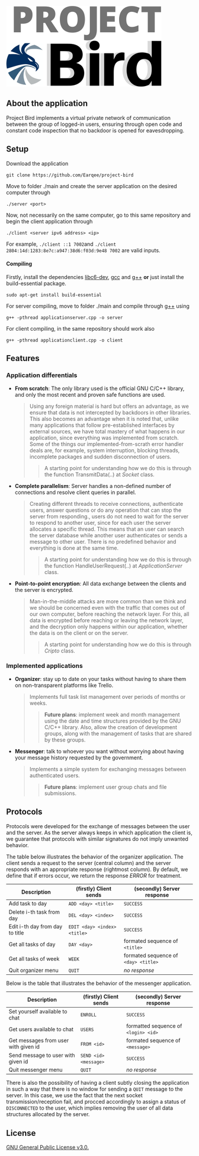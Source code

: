 ![Test Image 6](images/logo.jpg)

## About the application

Project Bird implements a virtual private network of communication between the group of logged-in users, ensuring through open code and constant code inspection that no backdoor is opened for eavesdropping.

## Setup

Download the application

    git clone https://github.com/Earqee/project-bird

Move to folder ./main and create the server application on the desired computer through

    ./server <port>

Now, not necessarily on the same computer, go to this same repository and begin the client application through

    ./client <server ipv6 address> <ip>

For example, `./client ::1 7002`and `./client 2804:14d:1283:8e7c:a947:38d6:f03d:9e48 7002` are valid inputs.

#### Compiling

Firstly, install the dependencies [libc6-dev](https://packages.debian.org/search?keywords=libc6-dev), [gcc](https://packages.debian.org/search?keywords=gcc) and [g++](https://packages.debian.org/search?keywords=g%2B%2B) **or** just install the build-essential package.

    sudo apt-get install build-essential 

For server compiling, move to folder ./main and compile through [g++](https://packages.debian.org/search?keywords=g%2B%2B) using

    g++ -pthread applicationserver.cpp -o server

For client compiling, in the same repository should work also

    g++ -pthread applicationclient.cpp -o client
    
    
## Features

### Application differentials

- **From scratch**: The only library used is the official GNU C/C++ library, and only the most recent and proven safe functions are used. 
    > Using any foreign material is hard but offers an advantage, as we ensure that data is not intercepted by backdoors in other libraries. This also becomes an advantage when it is noted that, unlike many applications that follow pre-established interfaces by external sources, we have total mastery of what happens in our application, since everything was implemented from scratch. Some of the things our implemented-from-scrath error handler deals are, for example, system interruption, blocking threads, incomplete packages and sudden disconnection of users.
    >> A starting point for understanding how we do this is through the function TransmitData(..) at *Socket* class.
    
- **Complete parallelism**: Server handles a non-defined number of connections and resolve client queries in parallel.
    > Creating different threads to receive connections, authenticate users, answer questions or do any operation that can stop the server from responding., users do not need to wait for the server to respond to another user, since for each user the server allocates a specific thread. This means that an user can search the server database while another user authenticates or sends a message to other user. There is no predefined behavior and everything is done at the same time.
    >> A starting point for understanding how we do this is through the function HandleUserRequest(..) at *ApplicationServer* class.

- **Point-to-point encryption**: All data exchange between the clients and the server is encrypted.
    > Man-in-the-middle attacks are more common than we think and we should be concerned even with the traffic that comes out of our own computer, before reaching the network layer. For this, all data is encrypted before reaching or leaving the network layer, and the decryption only happens within our application, whether the data is on the client or on the server.
    >> A starting point for understanding how we do this is through *Cripto* class.

### Implemented applications

- **Organizer**: stay up to date on your tasks without having to share them on non-transparent platforms like Trello.
    > Implements full task list management over periods of months or weeks. 
    >> **Future plans**: implement week and month management using the date and time structures provided by the GNU C/C++ library. Also, allow the creation of development groups, along with the management of tasks that are shared by these groups.
    
- **Messenger**: talk to whoever you want without worrying about having your message history requested by the government.
    > Implements a simple system for exchanging messages between authenticated users.
    >> **Future plans**: implement user group chats and file submissions.

## Protocols

Protocols were developed for the exchange of messages between the user and the server. As the server always keeps in which application the client is, we guarantee that protocols with similar signatures do not imply unwanted behavior.

The table below illustrates the behavior of the organizer application. The client sends a request to the server (central column) and the server responds with an appropriate response (rightmost column). By default, we define that if errors occur, we return the response *ERROR* for treatment.

| Description | (firstly) Client sends | (secondly) Server response |
| --- | --- | --- | 
| Add task to day | `ADD <day> <title>` | `SUCCESS` | 
| Delete i-th task from day | `DEL <day> <index>` | `SUCCESS` | 
| Edit i-th day from day to title | `EDIT <day> <index> <title>` | `SUCCESS` | 
| Get all tasks of day | `DAY <day>` | formated sequence of `<title>` | 
| Get all tasks of week | `WEEK` | formated sequence of `<day> <title>` | 
| Quit organizer menu | `QUIT` | *no response* | 

Below is the table that illustrates the behavior of the messenger application.

| Description | (firstly) Client sends | (secondly) Server response |
| --- | --- | --- | 
| Set yourself available to chat |  `ENROLL` | `SUCCESS` | 
| Get users available to chat | `USERS` | formatted sequence of `<login> <id>` | 
| Get messages from user with given id | `FROM <id>` | formated sequence of `<message>` | 
| Send message to user with given id | `SEND <id> <message>` | `SUCCESS` | 
| Quit messenger menu | `QUIT` | *no response* | 

There is also the possibility of having a client subtly closing the application in such a way that there is no window for sending a `QUIT` message to the server. In this case, we use the fact that the next socket transmission/reception fail, and procced accordingly to assign a status of `DISCONNECTED` to the user, which implies removing the user of all data structures allocated by the server.
 
## License

[GNU General Public License v3.0.](https://github.com/Earqee/project-bird/blob/master/LICENSE)
